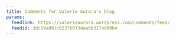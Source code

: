 ```yaml
---
title: Comments for Valerie Aurora's blog
params:
  feedlink: https://valerieaurora.wordpress.com/comments/feed/
  feedid: 3dc19ed91c6237b073daabb3174d69b4
---
```

